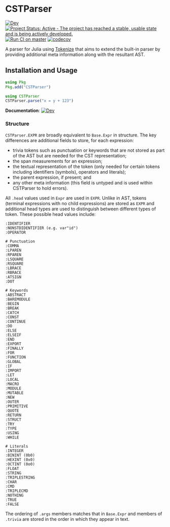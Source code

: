# CSTParser

[![Dev](https://img.shields.io/badge/docs-dev-blue.svg)](https://www.julia-vscode.org/CSTParser.jl/dev)
[![Project Status: Active - The project has reached a stable, usable state and is being actively developed.](http://www.repostatus.org/badges/latest/active.svg)](http://www.repostatus.org/#active)
[![Run CI on master](https://github.com/julia-vscode/CSTParser.jl/actions/workflows/jlpkgbutler-ci-master-workflow.yml/badge.svg)](https://github.com/julia-vscode/CSTParser.jl/actions/workflows/jlpkgbutler-ci-master-workflow.yml)
[![codecov](https://codecov.io/gh/julia-vscode/CSTParser.jl/branch/master/graph/badge.svg)](https://codecov.io/gh/julia-vscode/CSTParser.jl)


A parser for Julia using [Tokenize](https://github.com/JuliaLang/Tokenize.jl/) that aims to extend the built-in parser by providing additional meta information along with the resultant AST.

## Installation and Usage
```julia
using Pkg
Pkg.add("CSTParser")
```
```julia
using CSTParser
CSTParser.parse("x = y + 123")
```
**Documentation**: [![Dev](https://img.shields.io/badge/docs-dev-blue.svg)](https://www.julia-vscode.org/CSTParser.jl/dev)


### Structure
`CSTParser.EXPR` are broadly equivalent to `Base.Expr` in structure. The key differences are additional fields to store, for each expression:
* trivia tokens such as punctuation or keywords that are not stored as part of the AST but are needed for the CST representation;
* the span measurements for an expression;
* the textual representation of the token (only needed for certain tokens including identifiers (symbols), operators and literals);
* the parent expression, if present; and
* any other meta information (this field is untyped and is used within CSTParser to hold errors).

All `.head` values used in `Expr` are used in `EXPR`. Unlike in AST, tokens (terminal expressions with no child expressions) are stored as `EXPR` and additional head types are used to distinguish between different types of token. These possible head values include:

```
:IDENTIFIER
:NONSTDIDENTIFIER (e.g. var"id")
:OPERATOR

# Punctuation
:COMMA
:LPAREN
:RPAREN
:LSQUARE
:RSQUARE
:LBRACE
:RBRACE
:ATSIGN
:DOT

# Keywords
:ABSTRACT
:BAREMODULE
:BEGIN
:BREAK
:CATCH
:CONST
:CONTINUE
:DO
:ELSE
:ELSEIF
:END
:EXPORT
:FINALLY
:FOR
:FUNCTION
:GLOBAL
:IF
:IMPORT
:LET
:LOCAL
:MACRO
:MODULE
:MUTABLE
:NEW
:OUTER
:PRIMITIVE
:QUOTE
:RETURN
:STRUCT
:TRY
:TYPE
:USING
:WHILE

# Literals
:INTEGER
:BININT (0b0)
:HEXINT (0x0)
:OCTINT (0o0)
:FLOAT
:STRING
:TRIPLESTRING
:CHAR
:CMD
:TRIPLECMD
:NOTHING 
:TRUE
:FALSE
```

The ordering of `.args` members matches that in `Base.Expr` and members of `.trivia` are stored in the order in which they appear in text. 


